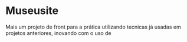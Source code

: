 # Museusite
Mais um projeto de front para a prática utilizando tecnicas já  usadas em projetos anteriores, inovando com o uso de
